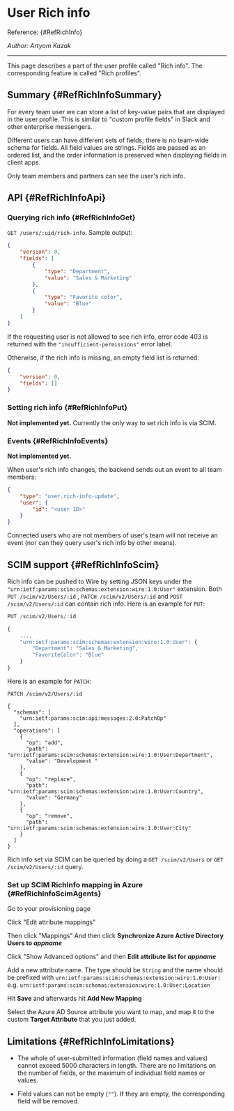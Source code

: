 # User Rich info

Reference: {#RefRichInfo}

_Author: Artyom Kazak_

---

This page describes a part of the user profile called "Rich info". The corresponding feature is called "Rich profiles".

## Summary {#RefRichInfoSummary}

For every team user we can store a list of key-value pairs that are displayed in the user profile. This is similar to "custom profile fields" in Slack and other enterprise messengers.

Different users can have different sets of fields; there is no team-wide schema for fields. All field values are strings. Fields are passed as an ordered list, and the order information is preserved when displaying fields in client apps.

Only team members and partners can see the user's rich info.

## API {#RefRichInfoApi}

### Querying rich info {#RefRichInfoGet}

`GET /users/:uid/rich-info`. Sample output:

```json
{
    "version": 0,
    "fields": [
        {
            "type": "Department",
            "value": "Sales & Marketing"
        },
        {
            "type": "Favorite color",
            "value": "Blue"
        }
    ]
}
```

If the requesting user is not allowed to see rich info, error code 403 is returned with the `"insufficient-permissions"` error label.

Otherwise, if the rich info is missing, an empty field list is returned:

```json
{
    "version": 0,
    "fields": []
}
```

### Setting rich info {#RefRichInfoPut}

**Not implemented yet.** Currently the only way to set rich info is via SCIM.

### Events {#RefRichInfoEvents}

**Not implemented yet.**

When user's rich info changes, the backend sends out an event to all team members:

```json
{
    "type": "user.rich-info-update",
    "user": {
        "id": "<user ID>"
    }
}
```

Connected users who are not members of user's team will not receive an event (nor can they query user's rich info by other means).

## SCIM support {#RefRichInfoScim}

Rich info can be pushed to Wire by setting JSON keys under the `"urn:ietf:params:scim:schemas:extension:wire:1.0:User"` extension. Both `PUT /scim/v2/Users/:id` , `PATCH /scim/v2/Users/:id` and `POST /scim/v2/Users/:id` can contain rich info. Here is an example for `PUT`:

```javascript
PUT /scim/v2/Users/:id

{
    ...,
    "urn:ietf:params:scim:schemas:extension:wire:1.0:User": {
        "Department": "Sales & Marketing",
        "FavoriteColor": "Blue"
    }
}
```

Here is an example for `PATCH`:

```
PATCH /scim/v2/Users/:id

{
  "schemas": [
    "urn:ietf:params:scim:api:messages:2.0:PatchOp"
  ],
  "operations": [
    {
      "op": "add",
      "path": "urn:ietf:params:scim:schemas:extension:wire:1.0:User:Department",
      "value": "Development "
    },
    {
      "op": "replace",
      "path": "urn:ietf:params:scim:schemas:extension:wire:1.0:User:Country",
      "value": "Germany"
    },
    {
      "op": "remove",
      "path": "urn:ietf:params:scim:schemas:extension:wire:1.0:User:City"
    }
  ]
}

```

Rich info set via SCIM can be queried by doing a `GET /scim/v2/Users` or `GET /scim/v2/Users/:id` query.

### Set up SCIM RichInfo mapping in Azure {#RefRichInfoScimAgents}

Go to your provisioning page


Click "Edit attribute mappings"

Then click "Mappings" And then click **Synchronize Azure Active Directory Users to _appname_**

Click "Show Advanced options" and then **Edit attribute list for _appname_**

Add a new attribute name. The type should be `String` and the name should be prefixed with `urn:ietf:params:scim:schemas:extension:wire:1.0:User:`
e.g. `urn:ietf:params:scim:schemas:extension:wire:1.0:User:Location`

Hit **Save** and afterwards hit **Add New Mapping**

Select the Azure AD Source attribute you want to map, and map it to the custom **Target Attribute** that you just added.

## Limitations {#RefRichInfoLimitations}

* The whole of user-submitted information (field names and values) cannot exceed 5000 characters in length. There are no limitations on the number of fields, or the maximum of individual field names or values.

* Field values can not be empty (`""`). If they are empty, the corresponding field will be removed.
